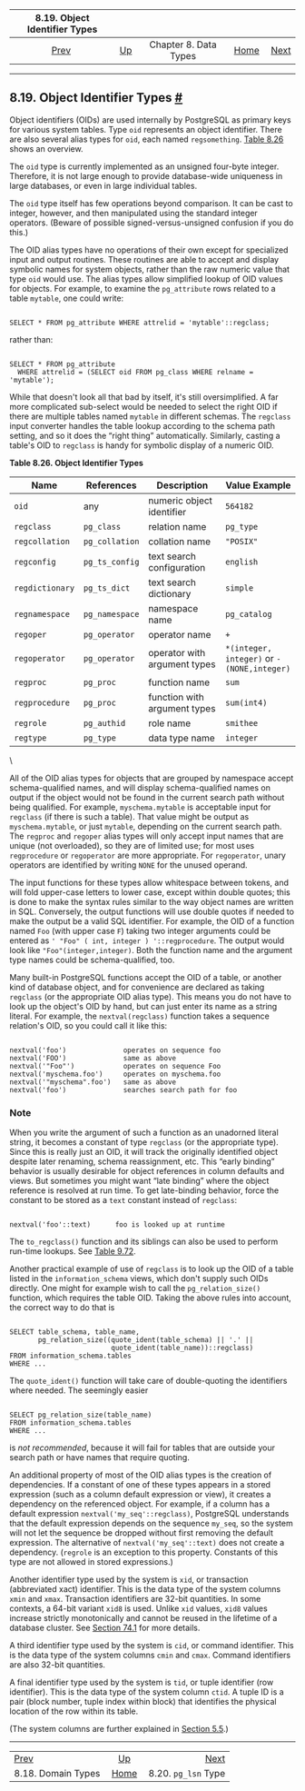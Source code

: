 <!--?xml version="1.0" encoding="UTF-8" standalone="no"?-->

|        8.19. Object Identifier Types       |                                             |                       |                                                       |                                                   |
| :----------------------------------------: | :------------------------------------------ | :-------------------: | ----------------------------------------------------: | ------------------------------------------------: |
| [Prev](domains.html "8.18. Domain Types")  | [Up](datatype.html "Chapter 8. Data Types") | Chapter 8. Data Types | [Home](index.html "PostgreSQL 17devel Documentation") |  [Next](datatype-pg-lsn.html "8.20. pg_lsn Type") |

***

## 8.19. Object Identifier Types [#](#DATATYPE-OID)



Object identifiers (OIDs) are used internally by PostgreSQL as primary keys for various system tables. Type `oid` represents an object identifier. There are also several alias types for `oid`, each named `regsomething`. [Table 8.26](datatype-oid.html#DATATYPE-OID-TABLE "Table 8.26. Object Identifier Types") shows an overview.

The `oid` type is currently implemented as an unsigned four-byte integer. Therefore, it is not large enough to provide database-wide uniqueness in large databases, or even in large individual tables.

The `oid` type itself has few operations beyond comparison. It can be cast to integer, however, and then manipulated using the standard integer operators. (Beware of possible signed-versus-unsigned confusion if you do this.)

The OID alias types have no operations of their own except for specialized input and output routines. These routines are able to accept and display symbolic names for system objects, rather than the raw numeric value that type `oid` would use. The alias types allow simplified lookup of OID values for objects. For example, to examine the `pg_attribute` rows related to a table `mytable`, one could write:

```

SELECT * FROM pg_attribute WHERE attrelid = 'mytable'::regclass;
```

rather than:

```

SELECT * FROM pg_attribute
  WHERE attrelid = (SELECT oid FROM pg_class WHERE relname = 'mytable');
```

While that doesn't look all that bad by itself, it's still oversimplified. A far more complicated sub-select would be needed to select the right OID if there are multiple tables named `mytable` in different schemas. The `regclass` input converter handles the table lookup according to the schema path setting, and so it does the “right thing” automatically. Similarly, casting a table's OID to `regclass` is handy for symbolic display of a numeric OID.

**Table 8.26. Object Identifier Types**

| Name            | References     | Description                  | Value Example                               |
| --------------- | -------------- | ---------------------------- | ------------------------------------------- |
| `oid`           | any            | numeric object identifier    | `564182`                                    |
| `regclass`      | `pg_class`     | relation name                | `pg_type`                                   |
| `regcollation`  | `pg_collation` | collation name               | `"POSIX"`                                   |
| `regconfig`     | `pg_ts_config` | text search configuration    | `english`                                   |
| `regdictionary` | `pg_ts_dict`   | text search dictionary       | `simple`                                    |
| `regnamespace`  | `pg_namespace` | namespace name               | `pg_catalog`                                |
| `regoper`       | `pg_operator`  | operator name                | `+`                                         |
| `regoperator`   | `pg_operator`  | operator with argument types | `*(integer,​integer)` or `-(NONE,​integer)` |
| `regproc`       | `pg_proc`      | function name                | `sum`                                       |
| `regprocedure`  | `pg_proc`      | function with argument types | `sum(int4)`                                 |
| `regrole`       | `pg_authid`    | role name                    | `smithee`                                   |
| `regtype`       | `pg_type`      | data type name               | `integer`                                   |

\


All of the OID alias types for objects that are grouped by namespace accept schema-qualified names, and will display schema-qualified names on output if the object would not be found in the current search path without being qualified. For example, `myschema.mytable` is acceptable input for `regclass` (if there is such a table). That value might be output as `myschema.mytable`, or just `mytable`, depending on the current search path. The `regproc` and `regoper` alias types will only accept input names that are unique (not overloaded), so they are of limited use; for most uses `regprocedure` or `regoperator` are more appropriate. For `regoperator`, unary operators are identified by writing `NONE` for the unused operand.

The input functions for these types allow whitespace between tokens, and will fold upper-case letters to lower case, except within double quotes; this is done to make the syntax rules similar to the way object names are written in SQL. Conversely, the output functions will use double quotes if needed to make the output be a valid SQL identifier. For example, the OID of a function named `Foo` (with upper case `F`) taking two integer arguments could be entered as `' "Foo" ( int, integer ) '::regprocedure`. The output would look like `"Foo"(integer,integer)`. Both the function name and the argument type names could be schema-qualified, too.

Many built-in PostgreSQL functions accept the OID of a table, or another kind of database object, and for convenience are declared as taking `regclass` (or the appropriate OID alias type). This means you do not have to look up the object's OID by hand, but can just enter its name as a string literal. For example, the `nextval(regclass)` function takes a sequence relation's OID, so you could call it like this:

```

nextval('foo')              operates on sequence foo
nextval('FOO')              same as above
nextval('"Foo"')            operates on sequence Foo
nextval('myschema.foo')     operates on myschema.foo
nextval('"myschema".foo')   same as above
nextval('foo')              searches search path for foo
```

### Note

When you write the argument of such a function as an unadorned literal string, it becomes a constant of type `regclass` (or the appropriate type). Since this is really just an OID, it will track the originally identified object despite later renaming, schema reassignment, etc. This “early binding” behavior is usually desirable for object references in column defaults and views. But sometimes you might want “late binding” where the object reference is resolved at run time. To get late-binding behavior, force the constant to be stored as a `text` constant instead of `regclass`:

```

nextval('foo'::text)      foo is looked up at runtime
```

The `to_regclass()` function and its siblings can also be used to perform run-time lookups. See [Table 9.72](functions-info.html#FUNCTIONS-INFO-CATALOG-TABLE "Table 9.72. System Catalog Information Functions").

Another practical example of use of `regclass` is to look up the OID of a table listed in the `information_schema` views, which don't supply such OIDs directly. One might for example wish to call the `pg_relation_size()` function, which requires the table OID. Taking the above rules into account, the correct way to do that is

```

SELECT table_schema, table_name,
       pg_relation_size((quote_ident(table_schema) || '.' ||
                         quote_ident(table_name))::regclass)
FROM information_schema.tables
WHERE ...
```

The `quote_ident()` function will take care of double-quoting the identifiers where needed. The seemingly easier

```

SELECT pg_relation_size(table_name)
FROM information_schema.tables
WHERE ...
```

is *not recommended*, because it will fail for tables that are outside your search path or have names that require quoting.

An additional property of most of the OID alias types is the creation of dependencies. If a constant of one of these types appears in a stored expression (such as a column default expression or view), it creates a dependency on the referenced object. For example, if a column has a default expression `nextval('my_seq'::regclass)`, PostgreSQL understands that the default expression depends on the sequence `my_seq`, so the system will not let the sequence be dropped without first removing the default expression. The alternative of `nextval('my_seq'::text)` does not create a dependency. (`regrole` is an exception to this property. Constants of this type are not allowed in stored expressions.)

Another identifier type used by the system is `xid`, or transaction (abbreviated xact) identifier. This is the data type of the system columns `xmin` and `xmax`. Transaction identifiers are 32-bit quantities. In some contexts, a 64-bit variant `xid8` is used. Unlike `xid` values, `xid8` values increase strictly monotonically and cannot be reused in the lifetime of a database cluster. See [Section 74.1](transaction-id.html "74.1. Transactions and Identifiers") for more details.

A third identifier type used by the system is `cid`, or command identifier. This is the data type of the system columns `cmin` and `cmax`. Command identifiers are also 32-bit quantities.

A final identifier type used by the system is `tid`, or tuple identifier (row identifier). This is the data type of the system column `ctid`. A tuple ID is a pair (block number, tuple index within block) that identifies the physical location of the row within its table.

(The system columns are further explained in [Section 5.5](ddl-system-columns.html "5.5. System Columns").)

***

|                                            |                                                       |                                                   |
| :----------------------------------------- | :---------------------------------------------------: | ------------------------------------------------: |
| [Prev](domains.html "8.18. Domain Types")  |      [Up](datatype.html "Chapter 8. Data Types")      |  [Next](datatype-pg-lsn.html "8.20. pg_lsn Type") |
| 8.18. Domain Types                         | [Home](index.html "PostgreSQL 17devel Documentation") |                               8.20. `pg_lsn` Type |
